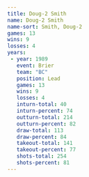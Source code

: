 ```yaml
---
title: Doug-2 Smith
name: Doug-2 Smith
name-sort: Smith, Doug-2
games: 13
wins: 9
losses: 4
years:
 - year: 1989
   event: Brier
   team: "BC"
   position: Lead
   games: 13
   wins: 9
   losses: 4
   inturn-total: 40
   inturn-percent: 74
   outturn-total: 214
   outturn-percent: 82
   draw-total: 113
   draw-percent: 84
   takeout-total: 141
   takeout-percent: 77
   shots-total: 254
   shots-percent: 81
---
```

